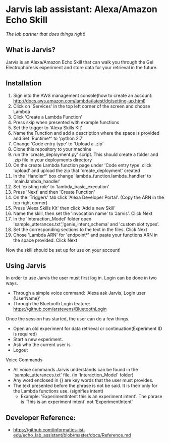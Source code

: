 # Jarvis lab assistant: Alexa/Amazon Echo Skill

_The lab partner that does things right!_

## What is Jarvis?
Jarvis is an Alexa/Amazon Echo Skill that can walk you through the Gel Electrophoresis experiment and store data
for your retrieval in the future.

## Installation
1. Sign into the AWS management console(how to create an account: http://docs.aws.amazon.com/lambda/latest/dg/setting-up.html)
1. Click on 'Services' in the top left corner of the screen and choose Lambda
1. Click 'Create a Lambda Function'
1. Press skip when presented with example functions
1. Set the trigger to 'Alexa Skills Kit' 
1. Name the Function and add a description where the space is provided and Set 'Runtime*' to 'python 2.7'
1. Change 'Code entry type' to 'Upload a .zip'
1. Clone this repository to your machine
1. run the 'create_deployment.py' script. This should create a folder and .zip file in your deployments directory
1. On the create Lambda function page under 'Code entry type' click 'upload' and upload the zip that 'create_deployment' created
1. In the 'Handler*' box change 'lambda_function.lambda_handler' to 'main.lambda_handler'
1. Set 'existing role' to 'lambda_basic_execution'
1. Press 'Next' and then 'Create Function'
1. On the 'Triggers' tab click 'Alexa Developer Portal'. (Copy the ARN in the top right corner)
1. Press 'Alexa Skills Kit' then click 'Add a new Skill'
1. Name the skill, then set the 'invocation name' to 'Jarvis'. Click Next
1. In the 'Interaction_Model' folder open 'sample_utterances.txt','genie_intent_schema' and 'custom slot types'.
1. Set the corresponding sections to the text in the files. Click Next
1. Chose 'Lambda ARN' for 'endpoint*' and paste your functions ARN in the space provided. Click Next

Now the skill should be set up for use on your account!

## Using Jarvis
In order to use Jarvis the user must first log in. Login can be done in two ways.
 - Through a simple voice command: 'Alexa ask Jarvis, Login user {UserName}'
 - Through the Bluetooth Login feature: https://github.com/arstevens/BluetoothLogin

Once the session has started, the user can do a few things.
 - Open an old experiment for data retrieval or continuation(Experiment ID is required)
 - Start a new experiment.
 - Ask who the current user is
 - Logout

Voice Commands
 - All voice commands Jarvis understands can be found in the 'sample_utterances.txt' file. (in 'Interaction_Model' folder)
 - Any word enclosed in {} are key words that the user must provides.
 - The text presented before the phrase is not be said. It is their only for the Lambda functions use. (signifies intent)
   - Example: 'ExperimentIntent this is an experiment intent'. The phrase is 'This is an experiment intent' not 'ExperimentIntent'

## Developer Reference:
 - https://github.com/informatics-isi-edu/echo_lab_assistant/blob/master/docs/Reference.md
